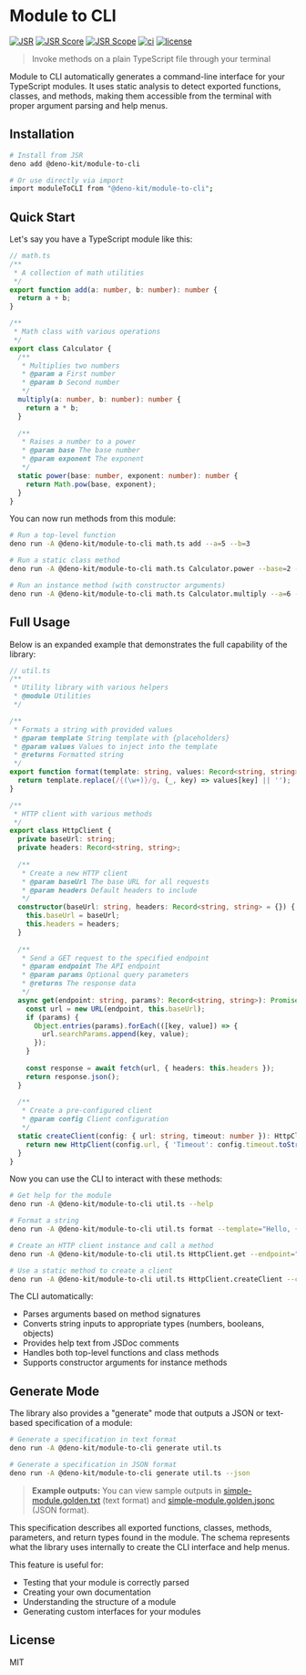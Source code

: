 # Module to CLI

[![JSR](https://jsr.io/badges/@deno-kit/module-to-cli)](https://jsr.io/@deno-kit/module-to-cli)
[![JSR Score](https://jsr.io/badges/@deno-kit/module-to-cli/score)](https://jsr.io/@deno-kit/module-to-cli)
[![JSR Scope](https://jsr.io/badges/@deno-kit)](https://jsr.io/@deno-kit)
[![ci](https://github.com/zackiles/module-to-cli/actions/workflows/ci.yml/badge.svg)](https://github.com/zackiles/module-to-cli/actions/workflows/ci.yml)
[![license](https://img.shields.io/badge/License-MIT-blue.svg)](https://github.com/zackiles/module-to-cli/blob/main/LICENSE)

> Invoke methods on a plain TypeScript file through your terminal

Module to CLI automatically generates a command-line interface for your TypeScript modules. It uses static analysis to detect exported functions, classes, and methods, making them accessible from the terminal with proper argument parsing and help menus.

## Installation

```bash
# Install from JSR
deno add @deno-kit/module-to-cli

# Or use directly via import
import moduleToCLI from "@deno-kit/module-to-cli";
```

## Quick Start

Let's say you have a TypeScript module like this:

```typescript
// math.ts
/**
 * A collection of math utilities
 */
export function add(a: number, b: number): number {
  return a + b;
}

/**
 * Math class with various operations
 */
export class Calculator {
  /**
   * Multiplies two numbers
   * @param a First number
   * @param b Second number
   */
  multiply(a: number, b: number): number {
    return a * b;
  }
  
  /**
   * Raises a number to a power
   * @param base The base number
   * @param exponent The exponent
   */
  static power(base: number, exponent: number): number {
    return Math.pow(base, exponent);
  }
}
```

You can now run methods from this module:

```bash
# Run a top-level function
deno run -A @deno-kit/module-to-cli math.ts add --a=5 --b=3

# Run a static class method
deno run -A @deno-kit/module-to-cli math.ts Calculator.power --base=2 --exponent=8

# Run an instance method (with constructor arguments)
deno run -A @deno-kit/module-to-cli math.ts Calculator.multiply --a=6 --b=7 --constructor.any=value
```

## Full Usage

Below is an expanded example that demonstrates the full capability of the library:

```typescript
// util.ts
/**
 * Utility library with various helpers
 * @module Utilities
 */

/**
 * Formats a string with provided values
 * @param template String template with {placeholders}
 * @param values Values to inject into the template
 * @returns Formatted string
 */
export function format(template: string, values: Record<string, string>): string {
  return template.replace(/{(\w+)}/g, (_, key) => values[key] || '');
}

/**
 * HTTP client with various methods
 */
export class HttpClient {
  private baseUrl: string;
  private headers: Record<string, string>;
  
  /**
   * Create a new HTTP client
   * @param baseUrl The base URL for all requests
   * @param headers Default headers to include
   */
  constructor(baseUrl: string, headers: Record<string, string> = {}) {
    this.baseUrl = baseUrl;
    this.headers = headers;
  }
  
  /**
   * Send a GET request to the specified endpoint
   * @param endpoint The API endpoint
   * @param params Optional query parameters
   * @returns The response data
   */
  async get(endpoint: string, params?: Record<string, string>): Promise<unknown> {
    const url = new URL(endpoint, this.baseUrl);
    if (params) {
      Object.entries(params).forEach(([key, value]) => {
        url.searchParams.append(key, value);
      });
    }
    
    const response = await fetch(url, { headers: this.headers });
    return response.json();
  }
  
  /**
   * Create a pre-configured client
   * @param config Client configuration
   */
  static createClient(config: { url: string, timeout: number }): HttpClient {
    return new HttpClient(config.url, { 'Timeout': config.timeout.toString() });
  }
}
```

Now you can use the CLI to interact with these methods:

```bash
# Get help for the module
deno run -A @deno-kit/module-to-cli util.ts --help

# Format a string
deno run -A @deno-kit/module-to-cli util.ts format --template="Hello, {name}!" --values='{"name":"World"}'

# Create an HTTP client instance and call a method
deno run -A @deno-kit/module-to-cli util.ts HttpClient.get --endpoint="/api/users" --params='{"limit":"10"}' --constructor.baseUrl="https://api.example.com" --constructor.headers='{"Authorization":"Bearer token"}'

# Use a static method to create a client
deno run -A @deno-kit/module-to-cli util.ts HttpClient.createClient --config='{"url":"https://api.example.com", "timeout":5000}'
```

The CLI automatically:

- Parses arguments based on method signatures
- Converts string inputs to appropriate types (numbers, booleans, objects)
- Provides help text from JSDoc comments
- Handles both top-level functions and class methods
- Supports constructor arguments for instance methods

## Generate Mode

The library also provides a "generate" mode that outputs a JSON or text-based specification of a module:

```bash
# Generate a specification in text format
deno run -A @deno-kit/module-to-cli generate util.ts

# Generate a specification in JSON format
deno run -A @deno-kit/module-to-cli generate util.ts --json
```

> **Example outputs:** You can view sample outputs in [simple-module.golden.txt](https://github.com/zackiles/module-to-cli/blob/main/test/mocks/simple-module.golden.txt) (text format) and [simple-module.golden.jsonc](https://github.com/zackiles/module-to-cli/blob/main/test/mocks/simple-module.golden.jsonc) (JSON format).

This specification describes all exported functions, classes, methods, parameters, and return types found in the module. The schema represents what the library uses internally to create the CLI interface and help menus.

This feature is useful for:

- Testing that your module is correctly parsed
- Creating your own documentation
- Understanding the structure of a module
- Generating custom interfaces for your modules

## License

MIT
